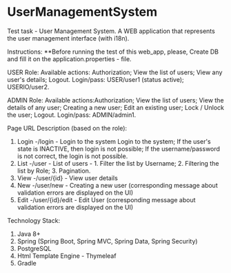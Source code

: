 # UserManagementSystem
Test task - User Management System.
A WEB application that represents the user management interface (with i18n).

Instructions:
**Before running the test of this web_app, please, Create DB and fill it on the    application.properties - file. 

USER Role:
Available actions: Authorization; View the list of users; View any user's details; Logout.
Login/pass: USER/user1 (status active); USERIO/user2.

ADMIN Role: 
Available actions:Authorization; View the list of users; View the details of any user; Creating a new user; Edit an existing user; Lock / Unlock the user; Logout.
Login/pass: ADMIN/admin1.

Page URL Description (based on the role):
1) Login -/login           - Login to the system Login to the system; If the user's state is INACTIVE, then login is not possible; If the username/password is not correct, the login is not
possible. 
2) List  -/user            - List of users - 1. Filter the list by Username; 2. Filtering the list by Role; 3. Pagination.
3) View  -/user/{id}      - View user details
4) New   -/user/new        - Creating a new user (corresponding message about validation errors are displayed on the UI)
5) Edit  -/user/{id}/edit  - Edit User (corresponding message about validation errors are displayed on the UI)

Technology Stack:
1. Java 8+
2. Spring (Spring Boot, Spring MVC, Spring Data, Spring Security)
3. PostgreSQL
4. Html Template Engine - Thymeleaf
5. Gradle
